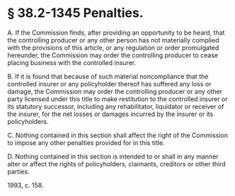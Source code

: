 # § 38.2-1345 Penalties.

<p>A. If the Commission finds, after providing an opportunity to be heard, that the controlling producer or any other person has not materially complied with the provisions of this article, or any regulation or order promulgated hereunder, the Commission may order the controlling producer to cease placing business with the controlled insurer.</p><p>B. If it is found that because of such material noncompliance that the controlled insurer or any policyholder thereof has suffered any loss or damage, the Commission may order the controlling producer or any other party licensed under this title to make restitution to the controlled insurer or its statutory successor, including any rehabilitator, liquidator or receiver of the insurer, for the net losses or damages incurred by the insurer or its policyholders.</p><p>C. Nothing contained in this section shall affect the right of the Commission to impose any other penalties provided for in this title.</p><p>D. Nothing contained in this section is intended to or shall in any manner alter or affect the rights of policyholders, claimants, creditors or other third parties.</p><p>1993, c. 158.</p>